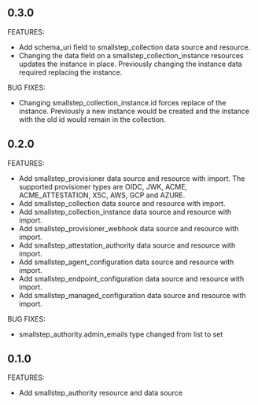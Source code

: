 ## 0.3.0

FEATURES:
* Add schema_uri field to smallstep_collection data source and resource.
* Changing the data field on a smallstep_collection_instance resources updates the instance in place. Previously changing the instance data required replacing the instance.

BUG FIXES:

* Changing smallstep_collection_instance.id forces replace of the instance. Previously a new instance would be created and the instance with the old id would remain in the collection.

## 0.2.0

FEATURES:

* Add smallstep_provisioner data source and resource with import. The supported provisioner types are OIDC, JWK, ACME, ACME_ATTESTATION, X5C, AWS, GCP and AZURE.
* Add smallstep_collection data source and resource with import.
* Add smallstep_collection_instance data source and resource with import.
* Add smallstep_provisioner_webhook data source and resource with import.
* Add smallstep_attestation_authority data source and resource with import.
* Add smallstep_agent_configuration data source and resource with import.
* Add smallstep_endpoint_configuration data source and resource with import.
* Add smallstep_managed_configuration data source and resource with import.

BUG FIXES:

* smallstep_authority.admin_emails type changed from list to set

## 0.1.0

FEATURES:

* Add smallstep_authority resource and data source
